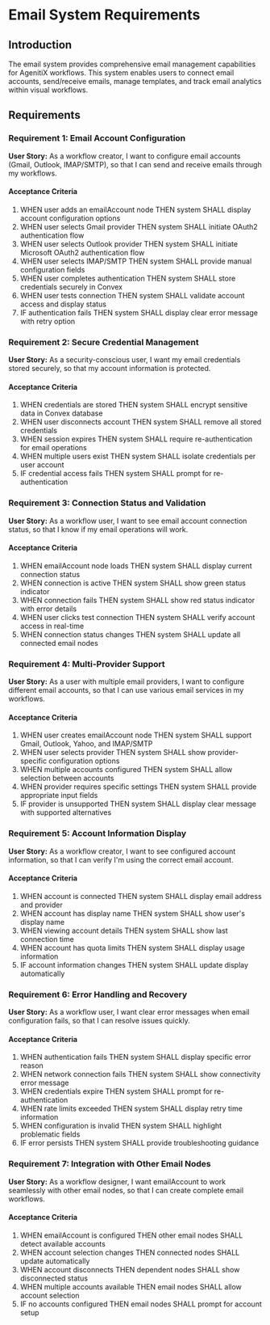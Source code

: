 # Email System Requirements


## Introduction

The email system provides comprehensive email management capabilities for AgenitiX workflows. This system enables users to connect email accounts, send/receive emails, manage templates, and track email analytics within visual workflows.

## Requirements

### Requirement 1: Email Account Configuration
**User Story:** As a workflow creator, I want to configure email accounts (Gmail, Outlook, IMAP/SMTP), so that I can send and receive emails through my workflows.

#### Acceptance Criteria

1. WHEN user adds an emailAccount node THEN system SHALL display account configuration options
2. WHEN user selects Gmail provider THEN system SHALL initiate OAuth2 authentication flow
3. WHEN user selects Outlook provider THEN system SHALL initiate Microsoft OAuth2 authentication flow
4. WHEN user selects IMAP/SMTP THEN system SHALL provide manual configuration fields
5. WHEN user completes authentication THEN system SHALL store credentials securely in Convex
6. WHEN user tests connection THEN system SHALL validate account access and display status
7. IF authentication fails THEN system SHALL display clear error message with retry option

### Requirement 2: Secure Credential Management

**User Story:** As a security-conscious user, I want my email credentials stored securely, so that my account information is protected.

#### Acceptance Criteria

1. WHEN credentials are stored THEN system SHALL encrypt sensitive data in Convex database
2. WHEN user disconnects account THEN system SHALL remove all stored credentials
3. WHEN session expires THEN system SHALL require re-authentication for email operations
4. WHEN multiple users exist THEN system SHALL isolate credentials per user account
5. IF credential access fails THEN system SHALL prompt for re-authentication

### Requirement 3: Connection Status and Validation

**User Story:** As a workflow user, I want to see email account connection status, so that I know if my email operations will work.

#### Acceptance Criteria

1. WHEN emailAccount node loads THEN system SHALL display current connection status
2. WHEN connection is active THEN system SHALL show green status indicator
3. WHEN connection fails THEN system SHALL show red status indicator with error details
4. WHEN user clicks test connection THEN system SHALL verify account access in real-time
5. WHEN connection status changes THEN system SHALL update all connected email nodes

### Requirement 4: Multi-Provider Support

**User Story:** As a user with multiple email providers, I want to configure different email accounts, so that I can use various email services in my workflows.

#### Acceptance Criteria

1. WHEN user creates emailAccount node THEN system SHALL support Gmail, Outlook, Yahoo, and IMAP/SMTP
2. WHEN user selects provider THEN system SHALL show provider-specific configuration options
3. WHEN multiple accounts configured THEN system SHALL allow selection between accounts
4. WHEN provider requires specific settings THEN system SHALL provide appropriate input fields
5. IF provider is unsupported THEN system SHALL display clear message with supported alternatives

### Requirement 5: Account Information Display

**User Story:** As a workflow creator, I want to see configured account information, so that I can verify I'm using the correct email account.

#### Acceptance Criteria

1. WHEN account is connected THEN system SHALL display email address and provider
2. WHEN account has display name THEN system SHALL show user's display name
3. WHEN viewing account details THEN system SHALL show last connection time
4. WHEN account has quota limits THEN system SHALL display usage information
5. IF account information changes THEN system SHALL update display automatically

### Requirement 6: Error Handling and Recovery

**User Story:** As a workflow user, I want clear error messages when email configuration fails, so that I can resolve issues quickly.

#### Acceptance Criteria

1. WHEN authentication fails THEN system SHALL display specific error reason
2. WHEN network connection fails THEN system SHALL show connectivity error message
3. WHEN credentials expire THEN system SHALL prompt for re-authentication
4. WHEN rate limits exceeded THEN system SHALL display retry time information
5. WHEN configuration is invalid THEN system SHALL highlight problematic fields
6. IF error persists THEN system SHALL provide troubleshooting guidance

### Requirement 7: Integration with Other Email Nodes

**User Story:** As a workflow designer, I want emailAccount to work seamlessly with other email nodes, so that I can create complete email workflows.

#### Acceptance Criteria

1. WHEN emailAccount is configured THEN other email nodes SHALL detect available accounts
2. WHEN account selection changes THEN connected nodes SHALL update automatically
3. WHEN account disconnects THEN dependent nodes SHALL show disconnected status
4. WHEN multiple accounts available THEN email nodes SHALL allow account selection
5. IF no accounts configured THEN email nodes SHALL prompt for account setup